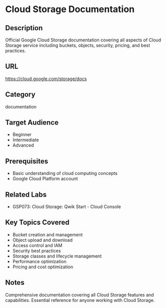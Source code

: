 # Cloud Storage Documentation

## Description
Official Google Cloud Storage documentation covering all aspects of Cloud Storage service including buckets, objects, security, pricing, and best practices.

## URL
https://cloud.google.com/storage/docs

## Category
documentation

## Target Audience
- Beginner
- Intermediate
- Advanced

## Prerequisites
- Basic understanding of cloud computing concepts
- Google Cloud Platform account

## Related Labs
- GSP073: Cloud Storage: Qwik Start - Cloud Console

## Key Topics Covered
- Bucket creation and management
- Object upload and download
- Access control and IAM
- Security best practices
- Storage classes and lifecycle management
- Performance optimization
- Pricing and cost optimization

## Notes
Comprehensive documentation covering all Cloud Storage features and capabilities. Essential reference for anyone working with Cloud Storage.
